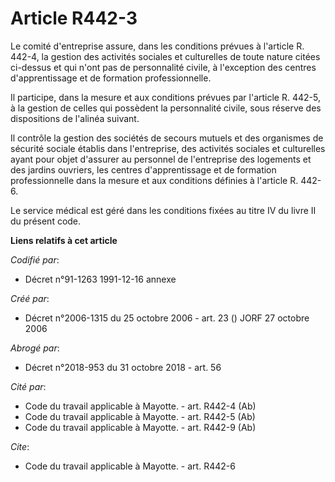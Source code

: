 # Article R442-3

Le comité d'entreprise assure, dans les conditions prévues à l'article R. 442-4, la gestion des activités sociales et
culturelles de toute nature citées ci-dessus et qui n'ont pas de personnalité civile, à l'exception des centres
d'apprentissage et de formation professionnelle. 

Il participe, dans la mesure et aux conditions prévues par l'article R. 442-5, à la gestion de celles qui possèdent la
personnalité civile, sous réserve des dispositions de l'alinéa suivant. 

Il contrôle la gestion des sociétés de secours mutuels et des organismes de sécurité sociale établis dans l'entreprise, des
activités sociales et culturelles ayant pour objet d'assurer au personnel de l'entreprise des logements et des jardins
ouvriers, les centres d'apprentissage et de formation professionnelle dans la mesure et aux conditions définies à l'article
R. 442-6.

Le service médical est géré dans les conditions fixées au titre IV du livre II du présent code.

**Liens relatifs à cet article**

_Codifié par_:

  - Décret n°91-1263 1991-12-16 annexe

_Créé par_:

  - Décret n°2006-1315 du 25 octobre 2006 - art. 23 () JORF 27 octobre 2006

_Abrogé par_:

  - Décret n°2018-953 du 31 octobre 2018 - art. 56

_Cité par_:

  - Code du travail applicable à Mayotte. - art. R442-4 (Ab)
  - Code du travail applicable à Mayotte. - art. R442-5 (Ab)
  - Code du travail applicable à Mayotte. - art. R442-9 (Ab)

_Cite_:

  - Code du travail applicable à Mayotte. - art. R442-6
